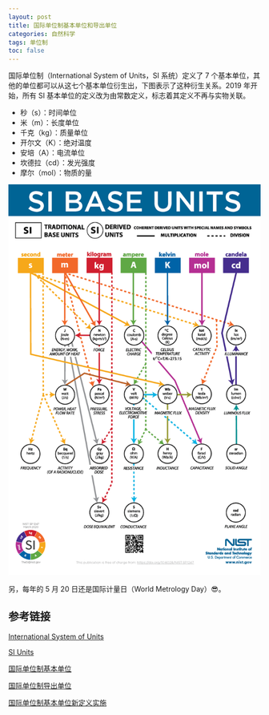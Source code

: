 ```yaml
---
layout: post
title: 国际单位制基本单位和导出单位
categories: 自然科学
tags: 单位制
toc: false
---
```


国际单位制（International System of Units，SI 系统）定义了 7 个基本单位，其他的单位都可以从这七个基本单位衍生出，下图表示了这种衍生关系。2019 年开始，所有 SI 基本单位的定义改为由常数定义，标志着其定义不再与实物关联。

* 秒（s）：时间单位
* 米（m）：长度单位
* 千克（kg）：质量单位
* 开尔文（K）：绝对温度
* 安培（A）：电流单位
* 坎德拉（cd）：发光强度
* 摩尔（mol）：物质的量

![SI Base Units](/assets/img/post/si-base-units.png "SI Base Units")

另，每年的 5 月 20 日还是国际计量日（World Metrology Day）:sunglasses:。

## 参考链接

[International System of Units](https://en.wikipedia.org/wiki/International_System_of_Units)

[SI Units](https://www.nist.gov/pml/owm/metric-si/si-units)

[国际单位制基本单位](https://zh.wikipedia.org/wiki/%E5%9B%BD%E9%99%85%E5%8D%95%E4%BD%8D%E5%88%B6%E5%9F%BA%E6%9C%AC%E5%8D%95%E4%BD%8D)

[国际单位制导出单位](https://zh.wikipedia.org/wiki/%E5%9B%BD%E9%99%85%E5%8D%95%E4%BD%8D%E5%88%B6%E5%AF%BC%E5%87%BA%E5%8D%95%E4%BD%8D)

[国际单位制基本单位新定义实施](http://m.news.cctv.com/2019/05/20/ARTIbTyX8qHd2zKsZ3Sk78XN190520.shtml)

